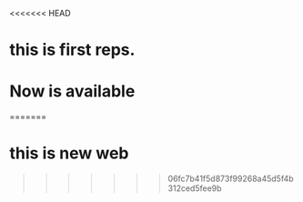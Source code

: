 <<<<<<< HEAD
# this is first reps.
# Now is available
=======
# this is new web
>>>>>>> 06fc7b41f5d873f99268a45d5f4b312ced5fee9b

